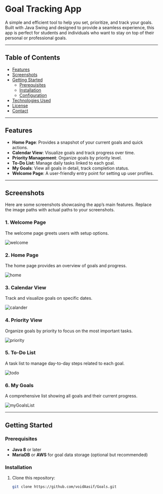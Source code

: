 # Goal Tracking App

A simple and efficient tool to help you set, prioritize, and track your goals. Built with Java Swing and designed to provide a seamless experience, this app is perfect for students and individuals who want to stay on top of their personal or professional goals.

---

## Table of Contents

- [Features](#features)
- [Screenshots](#screenshots)
- [Getting Started](#getting-started)
  - [Prerequisites](#prerequisites)
  - [Installation](#installation)
  - [Configuration](#configuration)
- [Technologies Used](#technologies-used)
- [License](#license)
- [Contact](#contact)

---

## Features

- **Home Page**: Provides a snapshot of your current goals and quick actions.
- **Calendar View**: Visualize goals and track progress over time.
- **Priority Management**: Organize goals by priority level.
- **To-Do List**: Manage daily tasks linked to each goal.
- **My Goals**: View all goals in detail, track completion status.
- **Welcome Page**: A user-friendly entry point for setting up user profiles.

---

## Screenshots

Here are some screenshots showcasing the app’s main features. Replace the image paths with actual paths to your screenshots.

### 1. Welcome Page
The welcome page greets users with setup options.

![welcome](https://github.com/user-attachments/assets/f32ec24a-0cbc-4674-a478-6171915799e9)

### 2. Home Page
The home page provides an overview of goals and progress.

![home](https://github.com/user-attachments/assets/7a1cb94c-9256-4e55-949e-cb59450a713e)

### 3. Calendar View
Track and visualize goals on specific dates.

![calander](https://github.com/user-attachments/assets/ca940a41-63bb-41a0-92cd-8cd744c612e6)


### 4. Priority View
Organize goals by priority to focus on the most important tasks.

![priority](https://github.com/user-attachments/assets/30f06499-0b78-4c43-94da-b4385d5a3bc7)


### 5. To-Do List
A task list to manage day-to-day steps related to each goal.

![todo](https://github.com/user-attachments/assets/efe7e924-5615-4314-abc4-8ffd9fb8d6a9)


### 6. My Goals
A comprehensive list showing all goals and their current progress.

![myGoalsList](https://github.com/user-attachments/assets/e4900d99-fe30-4725-8092-16e754b62f8f)

---

## Getting Started

### Prerequisites

- **Java 8** or later
- **MariaDB** or **AWS** for goal data storage (optional but recommended)

### Installation

1. Clone this repository:
   ```bash
   git clone https://github.com/voidAasif/Goals.git
